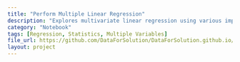 ```yaml
---
title: "Perform Multiple Linear Regression"
description: "Explores multivariate linear regression using various implementation strategies."
category: "Notebook"
tags: [Regression, Statistics, Multiple Variables]
file_url: https://github.com/DataForSolution/DataForSolution.github.io/blob/main/projects/Perform%20multiple%20linear%20regression.ipynb
layout: project
---
```

